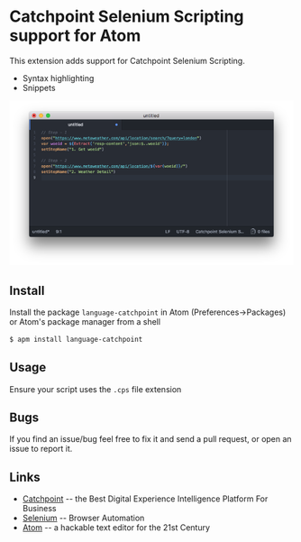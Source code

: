 # Catchpoint Selenium Scripting support for Atom

This extension adds support for Catchpoint Selenium Scripting.

* Syntax highlighting
* Snippets

![Screenshot](https://github.com/rcastley/language-catchpoint/blob/master/screenshot.png)

## Install

Install the package `language-catchpoint` in Atom (Preferences->Packages) or Atom's package manager from a shell

```bash
$ apm install language-catchpoint
```

## Usage

Ensure your script uses the `.cps` file extension

## Bugs

If you find an issue/bug feel free to fix it and send a pull request, or open an issue to report it.

## Links

* [Catchpoint](http://www.catchpoint.com/) -- the Best Digital Experience Intelligence Platform For Business
* [Selenium](http://www.seleniumhq.org/) -- Browser Automation
* [Atom](http://atom.io/) -- a hackable text editor for the 21st Century
